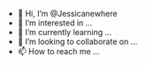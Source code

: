 - 👋 Hi, I’m @Jessicanewhere
- 👀 I’m interested in ...
- 🌱 I’m currently learning ...
- 💞️ I’m looking to collaborate on ...
- 📫 How to reach me ...

<!---
Jessicanewhere/Jessicanewhere is a ✨ special ✨ repository because its `README.md` (this file) appears on your GitHub profile.
You can click the Preview link to take a look at your changes.
--->
